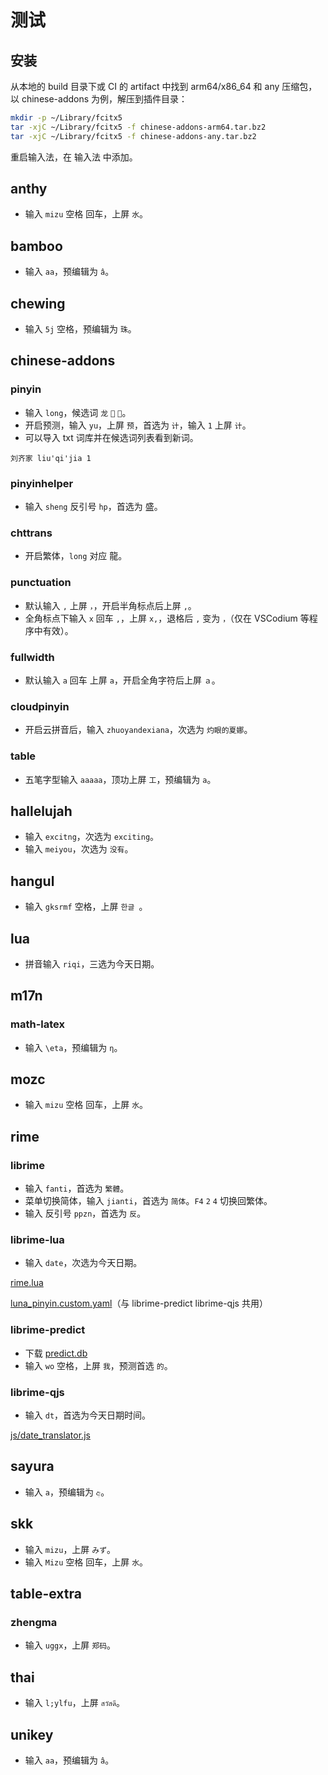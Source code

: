 # 测试

## 安装

从本地的 build 目录下或 CI 的 artifact 中找到 arm64/x86_64 和 any 压缩包，以 chinese-addons 为例，解压到插件目录：

```sh
mkdir -p ~/Library/fcitx5
tar -xjC ~/Library/fcitx5 -f chinese-addons-arm64.tar.bz2 
tar -xjC ~/Library/fcitx5 -f chinese-addons-any.tar.bz2
```

重启输入法，在 输入法 中添加。

## anthy

* 输入 `mizu` 空格 回车，上屏 `水`。

## bamboo

* 输入 `aa`，预编辑为 `â`。

## chewing

* 输入 `5j` 空格，预编辑为 `珠`。

## chinese-addons

### pinyin
* 输入 `long`，候选词 `龙` `🐉` `🐲`。
* 开启预测，输入 `yu`，上屏 `预`，首选为 `计`，输入 `1` 上屏 `计`。
* 可以导入 txt 词库并在候选词列表看到新词。

```
刘齐家 liu'qi'jia 1
```

### pinyinhelper
* 输入 `sheng` 反引号 `hp`，首选为 盛。

### chttrans
* 开启繁体，`long` 对应 龍。

### punctuation
* 默认输入 `,` 上屏 `，`，开启半角标点后上屏 `,`。
* 全角标点下输入 `x` 回车 `,`，上屏 `x,`，退格后 `,` 变为 `，`（仅在 VSCodium 等程序中有效）。

### fullwidth
* 默认输入 `a` 回车 上屏 `a`，开启全角字符后上屏 `ａ`。

### cloudpinyin
* 开启云拼音后，输入 `zhuoyandexiana`，次选为 `灼眼的夏娜`。

### table
* 五笔字型输入 `aaaaa`，顶功上屏 `工`，预编辑为 `a`。

## hallelujah

* 输入 `excitng`，次选为 `exciting`。
* 输入 `meiyou`，次选为 `没有`。

## hangul

* 输入 `gksrmf` 空格，上屏 `한글 `。

## lua

* 拼音输入 `riqi`，三选为今天日期。

## m17n

### math-latex
* 输入 `\eta`，预编辑为 `η`。

## mozc

* 输入 `mizu` 空格 回车，上屏 `水`。

## rime

### librime
* 输入 `fanti`，首选为 `繁體`。
* 菜单切换简体，输入 `jianti`，首选为 `简体`。`F4` `2` `4` 切换回繁体。
* 输入 反引号 `ppzn`，首选为 `反`。

### librime-lua
* 输入 `date`，次选为今天日期。

[rime.lua](../tests/rime/rime.lua)

[luna_pinyin.custom.yaml](../tests/rime/luna_pinyin.custom.yaml)（与 librime-predict librime-qjs 共用）

### librime-predict
* 下载 [predict.db](https://github.com/rime/librime-predict/releases/download/data-1.0/predict.db)
* 输入 `wo` 空格，上屏 `我`，预测首选 `的`。

### librime-qjs
* 输入 `dt`，首选为今天日期时间。

[js/date_translator.js](../tests/rime/js/date_translator.js)

## sayura

* 输入 `a`，预编辑为 `අ`。

## skk

* 输入 `mizu`，上屏 `みず`。
* 输入 `Mizu` 空格 回车，上屏 `水`。

## table-extra

### zhengma
* 输入 `uggx`，上屏 `郑码`。

## thai

* 输入 `l;ylfu`，上屏 `สวัสดี`。

## unikey

* 输入 `aa`，预编辑为 `â`。
